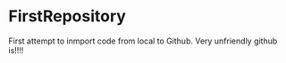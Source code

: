 # FirstRepository
First attempt to inmport code from local to Github. Very unfriendly github is!!!!

